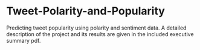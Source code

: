 # Tweet-Polarity-and-Popularity
Predicting tweet popularity using polarity and sentiment data. A detailed description of the project and its results are given in the included executive summary pdf.
